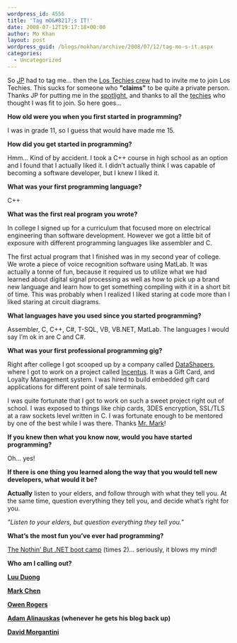 ```yaml
---
wordpress_id: 4556
title: 'Tag mO&#8217;s IT!'
date: 2008-07-12T19:17:18+00:00
author: Mo Khan
layout: post
wordpress_guid: /blogs/mokhan/archive/2008/07/12/tag-mo-s-it.aspx
categories:
  - Uncategorized
---
```

So [JP](http://blog.jpboodhoo.com/HowDidIGetStartedInSoftwareDevelopment.aspx) had to tag me&#8230; then the [Los Techies crew](http://www.lostechies.com/) had to invite me to join Los Techies. This sucks for someone who **"claims"** to be quite a private person. Thanks JP for putting me in the [spotlight](http://mokhan.ca/blog/2007/10/04/The+Spotlight+Theory.aspx), and thanks to all the [techies](http://www.lostechies.com/blogs/jason_meridth/archive/2008/07/12/lostechies-welcomes-mo-khan.aspx) who thought I was fit to join. So here goes&#8230;

**How old were you when you first started in programming?**

I was in grade 11, so I guess that would have made me 15. 

**How did you get started in programming?**

Hmm&#8230; Kind of by accident. I took a C++ course in high school as an option and I found that I actually liked it. I didn&#8217;t actually think I was capable of becoming a software developer, but I knew I liked it.

**What was your first programming language?**

C++

**What was the first real program you wrote?**

In college I signed up for a curriculum that focused more on electrical engineering than software development. However we got a little bit of exposure with different programming languages like assembler and C.

The first actual program that I finished was in my second year of college. We wrote a piece of voice recognition software using MatLab. It was actually a tonne of fun, because it required us to utilize what we had learned about digital signal processing as well as how to pick up a brand new language and learn how to get something compiling with it in a short bit of time. This was probably when I realized I liked staring at code more than I liked staring at circuit diagrams.

**What languages have you used since you started programming?**

Assembler, C, C++, C#, T-SQL, VB, VB.NET, MatLab. The languages I would say I&#8217;m ok in are C and C#.

**What was your first professional programming gig?**

Right after college I got scooped up by a company called [DataShapers](http://datashapers.com), where I got to work on a project called [Incentus](http://incentus.ca). It was a Gift Card, and Loyalty Management system. I was hired to build embedded gift card applications for different point of sale terminals. 

I was quite fortunate that I got to work on such a sweet project right out of school. I was exposed to things like chip cards, 3DES encryption, SSL/TLS at a raw sockets level written in C. I was fortunate enough to be mentored by one of the best while I was there. Thanks [Mr. Mark](http://dsmarkchen.blogspot.com/)! 

**If you knew then what you know now, would you have started programming?**

Oh&#8230; yes!

**If there is one thing you learned along the way that you would tell new developers, what would it be?**

**Actually** listen to your elders, and follow through with what they tell you. At the same time, question everything they tell you, and decide what&#8217;s right for you.

_"Listen to your elders, but question everything they tell you."_

**What&#8217;s the most fun you&#8217;ve ever had programming?**

[The Nothin&#8217; But .NET boot camp](http://jpboodhoo.com/training.oo) (times 2)&#8230; seriously, it blows my mind!

**Who am I calling out?**

**[Luu Duong](http://luuduong.ca/blog/)**

**[Mark Chen](http://dsmarkchen.blogspot.com/)**

**[Owen Rogers](http://exortech.com/blog/)**

**[Adam Alinauskas](http://streamlinelogic.ca) (whenever he gets his blog back up)**

**[David Morgantini](http://davidmorgantini.blogspot.com/)**